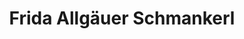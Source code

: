 ---
title: "Frida Allgäuer Schmankerl"
url: /regensburg/frida-allgaeuer-schmankerl/
shop: Feinkost
---